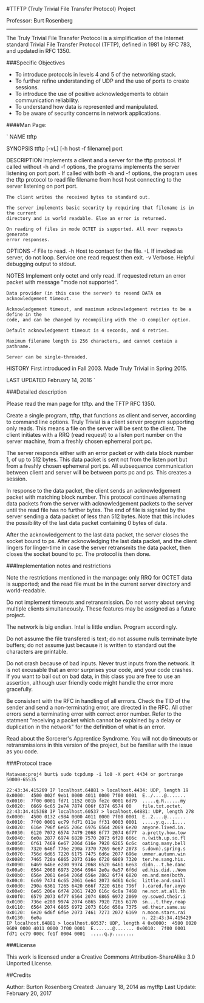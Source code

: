 #TTFTP (Truly Trivial File Transfer Protocol) Project

Professor: Burt Rosenberg

-----

The Truly Trivial File Transfer Protocol is a simplification of the Internet standard Trivial File Transfer Protocol (TFTP), defined in 1981 by RFC 783, and updated in RFC 1350.

###Specific Objectives

- To introduce protocols in levels 4 and 5 of the networking stack.
- To further refine understanding of UDP and the use of ports to create sessions.
- To introduce the use of positive acknowledgements to obtain communication reliability.
- To understand how data is represented and manipulated.
- To be aware of security concerns in network applications.

####Man Page:


`
NAME
    ttftp
    
SYNOPSIS
    ttftp [-vL] [-h host -f filename] port
    
    
DESCRIPTION
    Implements a client and a server for the tftp protocol. If called without -h and -f
    options, the programs implements the server listening on port port. If called with
    both -h and -f options, the program uses the tftp protocol to read file filename
    from host host connecting to the server listening on port port.
    
    The client writes the received bytes to standard out.

    The server implements basic security by requiring that filename is in the current
    directory and is world readable. Else an error is returned.
    
    On reading of files in mode OCTET is supported. All over requests generate 
    error responses.
    
OPTIONS
    -f File to read.
    -h Host to contact for the file.
    -L If invoked as server, do not loop. Service one read request then exit.
    -v Verbose. Helpful debugging output to stdout. 
 
NOTES
    Implement only octet and only read. If requested return an error packet with 
    message "mode not supported". 
    
    Data provider (in this case the server) to resend DATA on acknowledgement timeout.
    
    Acknowledgement timeout, and maximum acknowledgement retries to be a define in the
    code, and can be changed by recompiling with the -D compiler option.
    
    Default acknowledgement timeout is 4 seconds, and 4 retries.
    
    Maximum filename length is 256 characters, and cannot contain a pathname. 
    
    Server can be single-threaded.
    
HISTORY
    First introduced in Fall 2003. Made Truly Trivial in Spring 2015.

LAST UPDATED 
    February 14, 2016
`	

###Detailed description

Please read the man page for ttftp. and the TFTP RFC 1350.

Create a single program, ttftp, that functions as client and server, according to command line options. Truly Trivial is a client server program supporting only reads. This means a file on the server will be sent to the client. The client initiates with a RRQ (read request) to a listen port number on the server machine, from a freshly chosen ephemeral port pc.

The server responds either with an error packet or with data block number 1, of up to 512 bytes. This data packet is sent not from the listen port but from a freshly chosen ephemeral port ps. All subsequence communication between client and server will be between ports pc and ps. This creates a session.

In response to the data packet, the client sends an acknowledgement packet with matching block number. This protocol continues alternating data packets from the server with acknowledgement packets to the server until the read file has no further bytes. The end of file is signaled by the server sending a data packet of less than 512 bytes. Note that this includes the possibility of the last data packet containing 0 bytes of data.

After the acknowledgement to the last data packet, the server closes the socket bound to ps. After acknowledging the last data packet, and the client lingers for linger-time in case the server retransmits the data packet, then closes the socket bound to pc. The protocol is then done.

###Implementation notes and restrictions

Note the restrictions mentioned in the manpage: only RRQ for OCTET data is supported; and the read file must be in the current server directory and world-readable.

Do not implement timeouts and retransmission. Do not worry about serving multiple clients simultaneously. These features may be assigned as a future project.

The network is big endian. Intel is little endian. Program accordingly.

Do not assume the file transfered is text; do not assume nulls terminate byte buffers; do not assume just because it is written to standard out the characters are printable.

Do not crash because of bad inputs. Never trust inputs from the network. It is not excusable that an error surprises your code, and your code crashes. If you want to bail out on bad data, in this class you are free to use an assertion, although user friendly code might handle the error more gracefully.

Be consistent with the RFC in handling of all errrors. Check the TID of the sender and send a non-terminating error, are directed in the RFC. All other errors send a terminating error with correct error number. Refer to the statment "receiving a packet which cannot be explained by a delay or duplication in the network" for the definition of what is an error.

Read about the Sorcerer's Apprentice Syndrome. You will not do timeouts or retransmissions in this version of the project, but be familiar with the issue as you code.

###Protocol trace

`Matawan:proj4 burt$ sudo tcpdump -i lo0 -X port 4434 or portrange 50000-65535`

`
	22:43:34.415269 IP localhost.64881 > localhost.4434: UDP, length 19
		0x0000:  4500 002f 9eb1 0000 4011 0000 7f00 0001  E../....@.......
		0x0010:  7f00 0001 fd71 1152 001b fe2e 0001 6d79  .....q.R......my
		0x0020:  6669 6c65 2e74 7874 006f 6374 6574 00    file.txt.octet.
	22:43:34.415368 IP localhost.60537 > localhost.64881: UDP, length 278
		0x0000:  4500 0132 c984 0000 4011 0000 7f00 0001  E..2....@.......
		0x0010:  7f00 0001 ec79 fd71 011e ff31 0003 0001  .....y.q...1....
		0x0020:  616e 796f 6e65 206c 6976 6564 2069 6e20  anyone.lived.in.
		0x0030:  6120 7072 6574 7479 2068 6f77 2074 6f77  a.pretty.how.tow
		0x0040:  6e0a 2877 6974 6820 7570 2073 6f20 666c  n.(with.up.so.fl
		0x0050:  6f61 7469 6e67 206d 616e 7920 6265 6c6c  oating.many.bell
		0x0060:  7320 646f 776e 290a 7370 7269 6e67 2073  s.down).spring.s
		0x0070:  756d 6d65 7220 6175 7475 6d6e 2077 696e  ummer.autumn.win
		0x0080:  7465 720a 6865 2073 616e 6720 6869 7320  ter.he.sang.his.
		0x0090:  6469 646e e280 9974 2068 6520 6461 6e63  didn...t.he.danc
		0x00a0:  6564 2068 6973 2064 6964 2e0a 0a57 6f6d  ed.his.did...Wom
		0x00b0:  656e 2061 6e64 206d 656e 2862 6f74 6820  en.and.men(both.
		0x00c0:  6c69 7474 6c65 2061 6e64 2073 6d61 6c6c  little.and.small
		0x00d0:  290a 6361 7265 6420 666f 7220 616e 796f  ).cared.for.anyo
		0x00e0:  6e65 206e 6f74 2061 7420 616c 6c0a 7468  ne.not.at.all.th
		0x00f0:  6579 2073 6f77 6564 2074 6865 6972 2069  ey.sowed.their.i
		0x0100:  736e e280 9974 2074 6865 7920 7265 6170  sn...t.they.reap
		0x0110:  6564 2074 6865 6972 2073 616d 650a 7375  ed.their.same.su
		0x0120:  6e20 6d6f 6f6e 2073 7461 7273 2072 6169  n.moon.stars.rai
		0x0130:  6e0a                                     n.
	22:43:34.415429 IP localhost.64881 > localhost.60537: UDP, length 4
		0x0000:  4500 0020 9609 0000 4011 0000 7f00 0001  E.......@.......
		0x0010:  7f00 0001 fd71 ec79 000c fe1f 0004 0001  .....q.y........ 
`

###License

This work is licensed under a Creative Commons Attribution-ShareAlike 3.0 Unported License.

##Credits

Author: Burton Rosenberg 
Created: January 18, 2014 as mytftp 
Last Update: February 20, 2017
